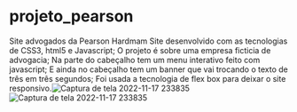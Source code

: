# projeto_pearson
Site advogados da Pearson Hardmam
Site desenvolvido com as tecnologias de CSS3, html5 e Javascript;
O projeto é sobre uma empresa ficticia de advogacia;
Na parte do cabeçalho tem um menu interativo feito com javascript;
E ainda no cabeçalho tem um banner que vai trocando o texto de três em três segundos;
Foi usada a tecnologia de flex box para deixar o site responsivo.![Captura de tela 2022-11-17 233835](https://user-images.githubusercontent.com/109627751/202604378-fcb4ffb2-15f8-4abb-8e49-8d2d00d71238.png)
![Captura de tela 2022-11-17 233835](https://user-images.githubusercontent.com/109627751/202604445-dc7b188c-3e53-47a2-825e-32ae47482621.png)
